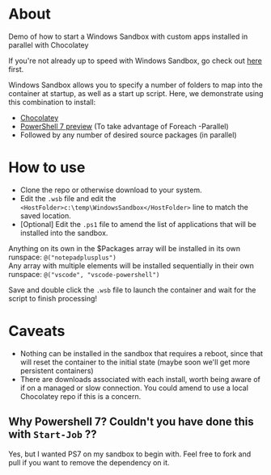 # About
Demo of how to start a Windows Sandbox with custom apps installed in parallel with Chocolatey

If you're not already up to speed with Windows Sandbox, go check out [here](https://techcommunity.microsoft.com/t5/windows-kernel-internals/windows-sandbox/ba-p/301849) first.

Windows Sandbox allows you to specify a number of folders to map into the container at startup, as well as a start up script.
Here, we demonstrate using this combination to install:
* [Chocolatey](https://www.chocolatey.org)
* [PowerShell 7 preview](https://github.com/PowerShell/PowerShell) (To take advantage of Foreach -Parallel)
* Followed by any number of desired source packages (in parallel)

# How to use
* Clone the repo or otherwise download to your system.
* Edit the `.wsb` file and edit the `<HostFolder>c:\temp\WindowsSandbox</HostFolder>` line to match the saved location.
* [Optional] Edit the `.ps1` file to amend the list of applications that will be installed into the sandbox.

Anything on its own in the $Packages array will be installed in its own runspace: `@("notepadplusplus")`   
Any array with multiple elements will be installed sequentially in their own runspace: `@("vscode",	"vscode-powershell")`

Save and double click the `.wsb` file to launch the container and wait for the script to finish processing!

# Caveats
* Nothing can be installed in the sandbox that requires a reboot, since that will reset the container to the initial state (maybe soon we'll get more persistent containers)
* There are downloads associated with each install, worth being aware of if on a managed or slow connection. You could amend to use a local Chocolatey repo if this is a concern.

## Why Powershell 7? Couldn't you have done this with `Start-Job` ??
Yes, but I wanted PS7 on my sandbox to begin with. Feel free to fork and pull if you want to remove the dependency on it.

